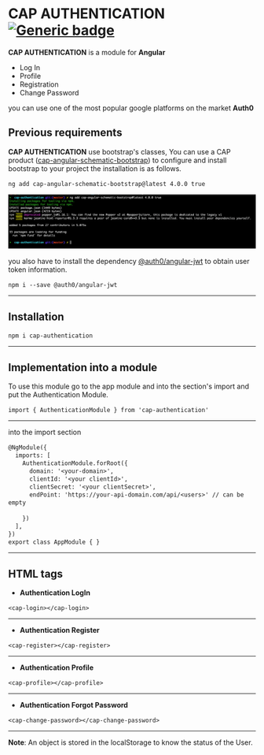 # CAP AUTHENTICATION [![Generic badge](https://img.shields.io/badge/CAP-Active-<COLOR>.svg)](https://shields.io/)

**CAP AUTHENTICATION** is a module for **Angular**

* Log In
* Profile
* Registration
* Change Password

you can use one of the most popular google platforms on the market **Auth0**

## **Previous requirements**
**CAP AUTHENTICATION** use bootstrap's classes, You can use a CAP product ([cap-angular-schematic-bootstrap](https://www.npmjs.com/package/cap-angular-schematic-bootstrap)) to configure and install bootstrap to your project the installation is as follows.

```
ng add cap-angular-schematic-bootstrap@latest 4.0.0 true
```

![Alt text](https://raw.githubusercontent.com/software-allies/cap-angular-schematic-auth-auth0/development/assets/images/cap-angular-schematic-bootstrap.png "cap-angular-schematic-bootstrap")

you also have to install the dependency [@auth0/angular-jwt](https://www.npmjs.com/package/@auth0/angular-jwt) to obtain user token information.
```
npm i --save @auth0/angular-jwt
```
---

## Installation
```
npm i cap-authentication
```
---

## Implementation into a module

To use this module go to the app module and into the section's import and put the Authentication Module.
```
import { AuthenticationModule } from 'cap-authentication'
```
---
into the import section
```
@NgModule({
  imports: [
    AuthenticationModule.forRoot({
      domain: '<your-domain>',
      clientId: '<your clientId>',
      clientSecret: '<your clientSecret>',
      endPoint: 'https://your-api-domain.com/api/<users>' // can be empty

    })
  ],
})
export class AppModule { }
```
---

## HTML tags

*  **Authentication LogIn**
```
<cap-login></cap-login>
```
---
*  **Authentication Register**
```
<cap-register></cap-register>
```
---
*  **Authentication Profile**
```
<cap-profile></cap-profile>
```
---
*  **Authentication Forgot Password**
```
<cap-change-password></cap-change-password>
```
---
**Note**: An object is stored in the localStorage to know the status of the User.
